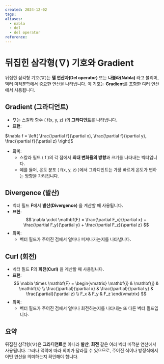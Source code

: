 ```yaml
---
created: 2024-12-02
tags: 
aliases:
  - nabla
  - del
  - del operator
reference:
---
```


# 뒤집힌 삼각형(∇) 기호와 Gradient

뒤집힌 삼각형 기호(∇)는 **델 연산자(Del operator)** 또는 **나블라(Nabla)** 라고 불리며, 
벡터 미적분학에서 중요한 연산을 나타냅니다. 이 기호는 **Gradient**를 포함한 여러 연산에서 사용됩니다.

## Gradient (그라디언트)
- ∇는 스칼라 함수 \( f(x, y, z) \)의 **그라디언트**를 나타냅니다.
- **표현**:  
  
$\nabla f = \left( \frac{\partial f}{\partial x}, \frac{\partial f}{\partial y}, \frac{\partial f}{\partial z} \right)$
- **의미**:  
  - 스칼라 필드 \( f \)의 각 점에서 **최대 변화율의 방향**과 크기를 나타내는 벡터입니다.
  - 예를 들어, 온도 분포 \( f(x, y, z) \)에서 그라디언트는 가장 빠르게 온도가 변하는 방향을 가리킵니다.

## Divergence (발산)
- 벡터 필드 $\mathbf{F}$에서 **발산(Divergence)** 을 계산할 때 사용됩니다.
- **표현**:  
  $$
  \nabla \cdot \mathbf{F} = \frac{\partial F_x}{\partial x} + \frac{\partial F_y}{\partial y} + \frac{\partial F_z}{\partial z}
  $$
- **의미**:  
  - 벡터 필드가 주어진 점에서 얼마나 퍼져나가는지를 나타냅니다.


## Curl (회전)
- 벡터 필드 $\mathbf{F}$의 **회전(Curl)** 을 계산할 때 사용됩니다.
- **표현**:  
  $$
  \nabla \times \mathbf{F} = \begin{vmatrix}
  \mathbf{i} & \mathbf{j} & \mathbf{k} \\
  \frac{\partial}{\partial x} & \frac{\partial}{\partial y} & \frac{\partial}{\partial z} \\
  F_x & F_y & F_z
  \end{vmatrix}
  $$
- **의미**:  
  - 벡터 필드가 주어진 점에서 얼마나 회전하는지를 나타내는 또 다른 벡터 필드입니다.

## 요약
뒤집힌 삼각형(∇)은 **그라디언트**뿐 아니라 **발산**, **회전** 같은 여러 벡터 미적분 연산에서 사용됩니다.
그러나 맥락에 따라 의미가 달라질 수 있으므로, 주어진 식이나 방정식에서 어떤 연산을 의미하는지 확인해야 합니다.
